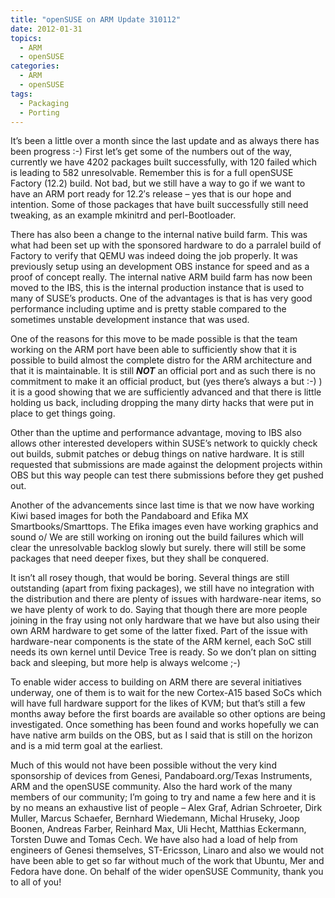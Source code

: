```yaml
---
title: "openSUSE on ARM Update 310112"
date: 2012-01-31
topics:
  - ARM
  - openSUSE
categories:
  - ARM
  - openSUSE
tags:
  - Packaging
  - Porting
---
```

It’s been a little over a month since the last update and as always there has been progress :-) First let’s get some of the numbers out of the way, currently we have 4202 packages built successfully, with 120 failed which is leading to 582 unresolvable. Remember this is for a full openSUSE Factory (12.2) build. Not bad, but we still have a way to go if we want to have an ARM port ready for 12.2′s release – yes that is our hope and intention. Some of those packages that have built successfully still need tweaking, as an example mkinitrd and perl-Bootloader.

There has also been a change to the internal native build farm. This was what had been set up with the sponsored hardware to do a parralel build of Factory to verify that QEMU was indeed doing the job properly. It was previously setup using an development OBS instance for speed and as a proof of concept really. The internal native ARM build farm has now been moved to the IBS, this is the internal production instance that is used to many of SUSE’s products. One of the advantages is that is has very good performance including uptime and is pretty stable compared to the sometimes unstable development instance that was used.

One of the reasons for this move to be made possible is that the team working on the ARM port have been able to sufficiently show that it is possible to build almost the complete distro for the ARM architecture and that it is maintainable. It is still ***NOT*** an official port and as such there is no commitment to make it an official product, but (yes there’s always a but :-) ) it is a good showing that we are sufficiently advanced and that there is little holding us back, including dropping the many dirty hacks that were put in place to get things going.

Other than the uptime and performance advantage, moving to IBS also allows other interested developers within SUSE’s network to quickly check out builds, submit patches or debug things on native hardware. It is still requested that submissions are made against the delopment projects within OBS but this way people can test there submissions before they get pushed out.

Another of the advancements since last time is that we now have working Kiwi based images for both the Pandaboard and Efika MX Smartbooks/Smarttops. The Efika images even have working graphics and sound o/ We are still working on ironing out the build failures which will clear the unresolvable backlog slowly but surely. there will still be some packages that need deeper fixes, but they shall be conquered.

It isn’t all rosey though, that would be boring. Several things are still outstanding (apart from fixing packages), we still have no integration with the distribution and there are plenty of issues with hardware-near items, so we have plenty of work to do. Saying that though there are more people joining in the fray using not only hardware that we have but also using their own ARM hardware to get some of the latter fixed. Part of the issue with hardware-near components is the state of the ARM kernel, each SoC still needs its own kernel until Device Tree is ready. So we don’t plan on sitting back and sleeping, but more help is always welcome ;-)

To enable wider access to building on ARM there are several initiatives underway, one of them is to wait for the new Cortex-A15 based SoCs which will have full hardware support for the likes of KVM; but that’s still a few months away before the first boards are available so other options are being investigated. Once something has been found and works hopefully we can have native arm builds on the OBS, but as I said that is still on the horizon and is a mid term goal at the earliest.

Much of this would not have been possible without the very kind sponsorship of devices from Genesi, Pandaboard.org/Texas Instruments, ARM and the openSUSE community. Also the hard work of the many members of our community; I’m going to try and name a few here and it is by no means an exhaustive list of people – Alex Graf, Adrian Schroeter, Dirk Muller, Marcus Schaefer, Bernhard Wiedemann, Michal Hruseky, Joop Boonen, Andreas Farber, Reinhard Max, Uli Hecht, Matthias Eckermann, Torsten Duwe and Tomas Cech. We have also had a load of help from engineers of Genesi themselves, ST-Ericsson, Linaro and also we would not have been able to get so far without much of the work that Ubuntu, Mer and Fedora have done. On behalf of the wider openSUSE Community, thank you to all of you!
